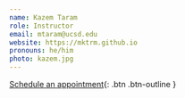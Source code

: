 ```yaml
---
name: Kazem Taram
role: Instructor
email: mtaram@ucsd.edu
website: https://mktrm.github.io
pronouns: he/him
photo: kazem.jpg
---
```


[Schedule an appointment](#){: .btn .btn-outline }
